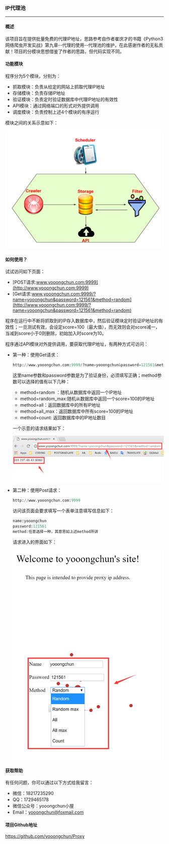 ### IP代理池

---

#### 概述

该项目旨在提供批量免费的代理IP地址，思路参考自作者崔庆才的书籍《Python3 网络爬虫开发实战》第九章--代理的使用--代理池的维护，在此感谢作者的无私贡献！项目的分模块思想借鉴了作者的思路，但代码实现不同。

#### 功能模块

程序分为5个模块，分别为：

- 抓取模块：负责从给定的网站上抓取代理IP地址
- 存储模块：负责存储IP地址
- 验证模块：负责定时验证数据库中代理IP地址的有效性
- API模块：通过网络端口的形式对外提供调用
- 调度模块：负责控制上述4个模块的有序运行

模块之间的关系示意如下：

![](crawler.png)

#### 如何使用？
试试访问如下页面：
- [POST请求:www.yooongchun.com:9999](http://www.yooongchun.com:9999)
- [Get请求:www.yooongchun.com:9999/?name=yooongchun&password=121561&method=random](http://www.yooongchun.com:9999/?name=yooongchun&password=121561&method=random)


程序在运行中不断将抓取到的IP存入数据库中，然后验证模块定时验证IP地址的有效性；一旦测试有效，会设定score=100（最大值），而无效则会对score减一，当减到score小于0则删除，初始加入时score为10。

程序通过API模块对外提供调用，要获取代理IP地址，有两种方式可访问：

- 第一种：使用Get请求：

  ```python
  http://www.yooongchun.com:9999/?name=yooongchun&password=121561&method=random
  ```

  这里name参数和password参数是为了验证身份，必须填写正确；method参数可以选择的值有以下几种：

  - method=random ：随机从数据库中返回一个IP地址
  - method=random_max:随机从数据库中返回一个score=100的IP地址
  - method=all：返回数据库中的所有IP地址
  - method=all_max：返回数据库中所有score=100的IP地址
  - method=count: 返回数据库中的IP地址数目

  一个示意的请求结果如下：

  ![](method-get.png)

  

- 第二种：使用Post请求：

  ```python
  http://www.yooongchun.com:9999
  ```

  访问该页面会要求填写一个表单注意填写信息如下：

  ```python
  name:yooongchun
  password:121561
  method:任意选择一种，其意思如上述method所讲
  ```

  请求进入的界面如下：

  ![](method-post.png)

#### 获取帮助

有任何问题，你可以通过以下方式给我留言：

- 微信：18217235290
- QQ：1729465178
- 微信公众号：yooongchun小屋
- Email：yooongchun@foxmail.com

#### 项目Github地址

  https://github.com/yooongchun/Proxy

  
